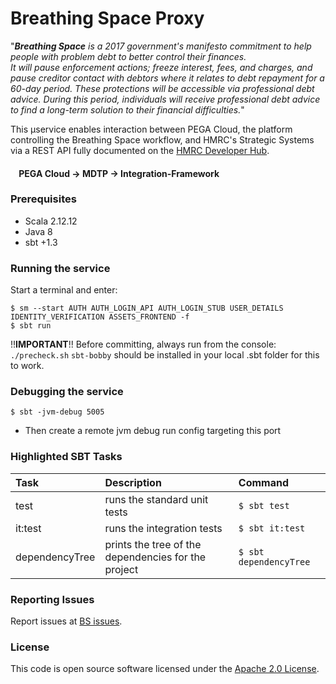 
# Breathing Space Proxy

"***Breathing Space** is a 2017 government's manifesto commitment to help people with problem debt to better control their finances.  
It will pause enforcement actions; freeze interest, fees, and charges, and pause creditor contact with debtors where it relates to debt repayment for a 60-day period. These protections will be accessible via professional debt advice. During this period, individuals will receive professional debt advice to find a long-term solution to their financial difficulties.*"

This &#xb5;service enables interaction between PEGA Cloud, the platform controlling the Breathing Space workflow, and HMRC's Strategic Systems via a REST API fully documented on the [HMRC Developer Hub](https://developer.service.hmrc.gov.uk/api-documentation/docs/api/service/breathing-space-if-proxy/1.0).

#### &nbsp; &nbsp; PEGA Cloud &#8594; MDTP &#8594; Integration-Framework

### Prerequisites
- Scala 2.12.12
- Java 8
- sbt +1.3

### Running the service

Start a terminal and enter:
```
$ sm --start AUTH AUTH_LOGIN_API AUTH_LOGIN_STUB USER_DETAILS IDENTITY_VERIFICATION ASSETS_FRONTEND -f
$ sbt run
```

!!**IMPORTANT**!!
Before committing, always run from the console: `./precheck.sh`
`sbt-bobby` should be installed in your local .sbt folder for this to work.

### Debugging the service
```
$ sbt -jvm-debug 5005
```
* Then create a remote jvm debug run config targeting this port

### Highlighted SBT Tasks

Task | Description | Command
:-------|:------------|:-----
test | runs the standard unit tests | ```$ sbt test```
it:test  | runs the integration tests | ```$ sbt it:test ```
dependencyTree |  prints the tree of the dependencies for the project | ```$ sbt dependencyTree```

### Reporting Issues

Report issues at [BS issues](https://github.com/hmrc/breathing-space-if-proxy/issues).

### License

This code is open source software licensed under the [Apache 2.0 License](http://www.apache.org/licenses/LICENSE-2.0.html).
